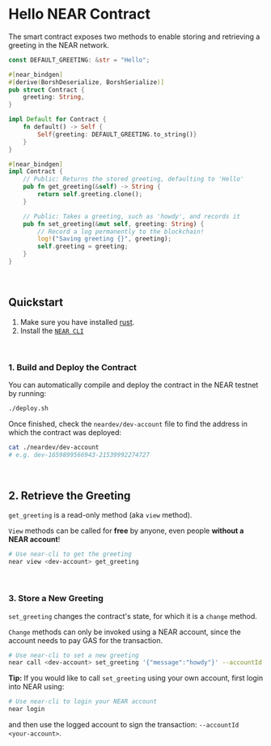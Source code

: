# Hello NEAR Contract

The smart contract exposes two methods to enable storing and retrieving a greeting in the NEAR network.

```rust
const DEFAULT_GREETING: &str = "Hello";

#[near_bindgen]
#[derive(BorshDeserialize, BorshSerialize)]
pub struct Contract {
    greeting: String,
}

impl Default for Contract {
    fn default() -> Self {
        Self{greeting: DEFAULT_GREETING.to_string()}
    }
}

#[near_bindgen]
impl Contract {
    // Public: Returns the stored greeting, defaulting to 'Hello'
    pub fn get_greeting(&self) -> String {
        return self.greeting.clone();
    }

    // Public: Takes a greeting, such as 'howdy', and records it
    pub fn set_greeting(&mut self, greeting: String) {
        // Record a log permanently to the blockchain!
        log!("Saving greeting {}", greeting);
        self.greeting = greeting;
    }
}
```

<br />

## Quickstart

1. Make sure you have installed [rust](https://rust.org/).
2. Install the [`NEAR CLI`](https://github.com/near/near-cli#setup)

<br />

### 1. Build and Deploy the Contract
You can automatically compile and deploy the contract in the NEAR testnet by running:

```bash
./deploy.sh
```

Once finished, check the `neardev/dev-account` file to find the address in which the contract was deployed:

```bash
cat ./neardev/dev-account
# e.g. dev-1659899566943-21539992274727
```

<br />

## 2. Retrieve the Greeting

`get_greeting` is a read-only method (aka `view` method).

`View` methods can be called for **free** by anyone, even people **without a NEAR account**!

```bash
# Use near-cli to get the greeting
near view <dev-account> get_greeting
```

<br />

### 3. Store a New Greeting

`set_greeting` changes the contract's state, for which it is a `change` method.

`Change` methods can only be invoked using a NEAR account, since the account needs to pay GAS for the transaction.

```bash
# Use near-cli to set a new greeting
near call <dev-account> set_greeting '{"message":"howdy"}' --accountId <dev-account>
```

**Tip:** If you would like to call `set_greeting` using your own account, first login into NEAR using:

```bash
# Use near-cli to login your NEAR account
near login
```

and then use the logged account to sign the transaction: `--accountId <your-account>`.
